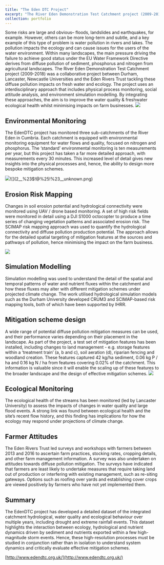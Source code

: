 ```yaml
---
title: "The Eden DTC Project"
excerpt: "The River Eden Demonstration Test Catchment project (2009-2018) was a collaborative project tackling diffuse pollution impacts on fresh water and ecology."
collection: portfolio
---
```


Some risks are large and obvious– floods, landslides and earthquakes, for example. However, others can be more long-term and subtle, and a key example of this type of problem is water pollution in rivers and lakes. The pollution impacts the ecology and can cause issues for the users of the water environment. Within many landscapes, the main pressure driving the failure to achieve good status under the EU Water Framework Directive derives from diffuse pollution of sediment, phosphorus and nitrogen from agricultural landscapes. The River Eden Demonstration Test Catchment project (2009-2018) was a collaborative project between Durham, Lancaster, Newcastle Universities and the Eden Rivers Trust tackling these diffuse pollution impacts on fresh water and ecology. The project uses an interdisciplinary approach that includes physical process monitoring, social attitude analysis, and environment simulation modelling. By integrating these approaches, the aim is to improve the water quality & freshwater ecological health whilst minimising impacts on farm businesses.
![](unknown.png)
 

## Environmental Monitoring
The EdenDTC project has monitored three sub-catchments of the River Eden in Cumbria. Each catchment is equipped with environmental monitoring equipment for water flows and quality, focused on nitrogen and phosphorus. The ‘standard’ environmental monitoring is ten measurements per year, but this project has taken a far more detailed approach, with measurements every 30 minutes. This increased level of detail gives new insights into the physical processes and, hence, the ability to design more bespoke mitigation schemes.  
 

![](1__%23$!@%25!%23__unknown.png)![](2__%23$!@%25!%23__unknown.png)
## Erosion Risk Mapping
Changes in soil erosion potential and hydrological connectivity were monitored using UAV / drone based monitoring. A set of high risk fields were monitored in detail using a DJI S1000 octocopter to produce a time series of changing vegetation patterns and associated erosion risk. The SCIMAP risk mapping approach was used to quantify the hydrological connectivity and diffuse pollution production potential. The approach allows for the detailed spatial targeting of mitigation features at the sources and pathways of pollution, hence minimising the impact on the farm business.
 

![](3__%23$!@%25!%23__unknown.png)
## Simulation Modelling
Simulation modelling was used to understand the detail of the spatial and temporal patterns of water and nutrient fluxes within the catchment and how these fluxes may alter with different mitigation schemes under projected climate change. The work utilised hydrological simulation models such as the Durham University developed CRUM3 and SCIMAP-based risk mapping tools, both of which have been supported by IHRR.
 

## Mitigation scheme design
A wide range of potential diffuse pollution mitigation measures can be used, and their performance varies depending on their placement in the landscape. As part of the project, a test set of mitigation features has been installed, including changes to land management - e.g. storage features within a ‘treatment train’ (a, b and c), soil aeration (d), riparian fencing and woodland creation. These features captured 42 kg/ha sediment, 0.06 kg P / ha and 0.16 kg N / ha from features covering 0.02% of the catchment. This information is valuable since it will enable the scaling up of these features to the broader landscape and the design of effective mitigation schemes.
![](4__%23$!@%25!%23__unknown.png)

## Ecological Monitoring
The ecological health of the streams has been monitored (led by Lancaster University) to assess the impacts of changes in water quality and large flood events. A strong link was found between ecological health and the site’s recent flow history, and this finding has implications for how the ecology may respond under projections of climate change.
 

## Farmer Attitudes
The Eden Rivers Trust led surveys and workshops with farmers between 2013 and 2016 to ascertain farm practices, stocking rates, cropping details, and other farm management information. A survey was also undertaken on attitudes towards diffuse pollution mitigation. The surveys have indicated that farmers are least likely to undertake measures that require taking land out of production or interfering with existing management, such as re-siting gateways. Options such as roofing over yards and establishing cover crops are viewed positively by farmers who have not yet implemented them.
 

## Summary
The EdenDTC project has developed a detailed dataset of the integrated catchment hydrological, water quality and ecological behaviour over multiple years, including drought and extreme rainfall events. This dataset highlights the interaction between ecology, hydrological and nutrient dynamics driven by sediment and nutrients exported within a few high-magnitude storm events. Hence, these high-resolution processes must be studied in conjunction rather than in isolation to understand system dynamics and critically evaluate effective mitigation schemes.
 

[http://www.edendtc.org.uk/](http://www.edendtc.org.uk/)

